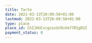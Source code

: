 ```yaml
---
title: Tarte
date: 2022-03-13T20:09:50+01:00
lastmod: 2022-03-13T20:09:50+01:00
type: place
place_id: ChIJHUCxcgcosUcRsVm77R1gR2I
payment_status: 0
---
```

